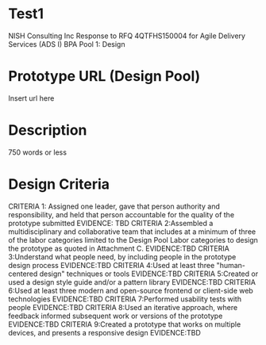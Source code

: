 # Test1
NISH Consulting Inc Response to RFQ 4QTFHS150004 for Agile Delivery Services (ADS I) BPA
Pool 1: Design
# Prototype URL (Design Pool)
Insert url here
# Description
750 words or less
# Design Criteria

CRITERIA 1: Assigned one leader, gave that person authority and responsibility, and held that person accountable for the quality of the prototype submitted
EVIDENCE: TBD
CRITERIA 2:Assembled a multidisciplinary and collaborative team that includes at a minimum of three of the labor categories  limited to the Design Pool Labor categories to design the prototype as quoted in Attachment C.
EVIDENCE:TBD
CRITERIA 3:Understand what people need, by including people in the prototype design process
EVIDENCE:TBD
CRITERIA 4:Used at least three "human-centered design" techniques or tools
EVIDENCE:TBD
CRITERIA 5:Created or used a design style guide and/or a pattern library
EVIDENCE:TBD
CRITERIA 6:Used at least three modern and open-source frontend or client-side web technologies
EVIDENCE:TBD
CRITERIA 7:Performed usability tests with people
EVIDENCE:TBD
CRITERIA 8:Used an iterative approach, where feedback informed subsequent work or versions of the prototype
EVIDENCE:TBD
CRITERIA 9:Created a prototype that works on multiple devices, and presents a responsive design
EVIDENCE:TBD
